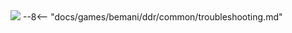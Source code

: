 <img class="header-logo" src="/img/bemani/ddr/world/logo.webp">
--8<-- "docs/games/bemani/ddr/common/troubleshooting.md"